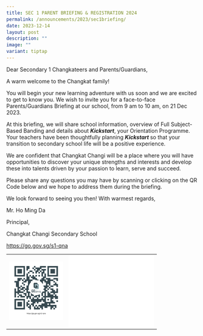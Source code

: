 ```yaml
---
title: SEC 1 PARENT BRIEFING & REGISTRATION 2024
permalink: /announcements/2023/sec1briefing/
date: 2023-12-14
layout: post
description: ""
image: ""
variant: tiptap
---
```

<p>Dear Secondary 1 Changkateers and Parents/Guardians,</p><p></p><p>A warm welcome to the Changkat family!</p><p>You will begin your new learning adventure with us soon and we are excited to get to know you. We wish to invite you for a face-to-face Parents/Guardians Briefing at our school, from 9 am to 10 am, on 21 Dec 2023.</p><p></p><p>At this briefing, we will share school information, overview of Full Subject-Based Banding and details about <strong><em>Kickstart</em></strong>, your Orientation Programme. Your teachers have been thoughtfully planning <strong><em>Kickstart </em></strong>so that your transition to secondary school life will be a positive experience.</p><p></p><p>We are confident that Changkat Changi will be a place where you will have opportunities to discover your unique strengths and interests and develop these into talents driven by your passion to learn, serve and succeed.</p><p></p><p>Please share any questions you may have by scanning or clicking on the QR Code below and we hope to address them during the briefing.</p><p>We look forward to seeing you then! With warmest regards,</p><p>Mr. Ho Ming Da</p><p>Principal,</p><p>Changkat Changi Secondary School</p><p></p><p><a href="https://go.gov.sg/s1-qna" rel="noopener noreferrer nofollow" target="_blank">https://go.gov.sg/s1-qna</a></p><p></p><table><tbody><tr><td rowspan="1" colspan="1"><div class="isomer-image-wrapper"><img style="width: 100%" height="auto" width="100%" alt="" src="/images/s1_qna.png"></div></td><td rowspan="1" colspan="1"><div class="isomer-image-wrapper"><img style="width: 100%" height="auto" width="100%" alt="" src="/images/white_box.jpg"></div></td></tr></tbody></table><p></p>